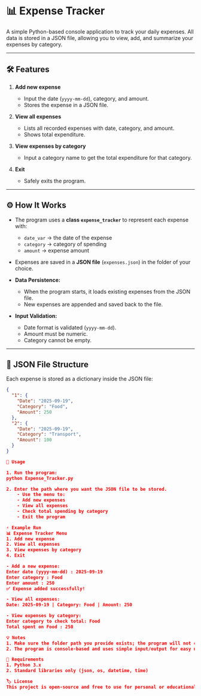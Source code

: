 # 📊 Expense Tracker

A simple Python-based console application to track your daily expenses. All data is stored in a JSON file, allowing you to view, add, and summarize your expenses by category.

---

## 🛠 Features

1. **Add new expense**
   - Input the date (`yyyy-mm-dd`), category, and amount.
   - Stores the expense in a JSON file.

2. **View all expenses**
   - Lists all recorded expenses with date, category, and amount.
   - Shows total expenditure.

3. **View expenses by category**
   - Input a category name to get the total expenditure for that category.

4. **Exit**
   - Safely exits the program.

---

## ⚙️ How It Works

- The program uses a **class `expense_tracker`** to represent each expense with:
  - `date_var` → the date of the expense
  - `category` → category of spending
  - `amount` → expense amount

- Expenses are saved in a **JSON file** (`expenses.json`) in the folder of your choice.  

- **Data Persistence:**  
  - When the program starts, it loads existing expenses from the JSON file.
  - New expenses are appended and saved back to the file.

- **Input Validation:**  
  - Date format is validated (`yyyy-mm-dd`).
  - Amount must be numeric.
  - Category cannot be empty.

---

## 📂 JSON File Structure

Each expense is stored as a dictionary inside the JSON file:

```json
{
  "1": {
    "Date": "2025-09-19",
    "Category": "Food",
    "Amount": 250
  },
  "2": {
    "Date": "2025-09-19",
    "Category": "Transport",
    "Amount": 100
  }
}

📝 Usage

1. Run the program:
python Expense_Tracker.py

2. Enter the path where you want the JSON file to be stored.
    - Use the menu to:
    - Add new expenses
    - View all expenses
    - Check total spending by category
    - Exit the program

⚡ Example Run
📊 Expense Tracker Menu
1. Add new expense
2. View all expenses
3. View expenses by category
4. Exit

- Add a new expense:
Enter date (yyyy-mm-dd) : 2025-09-19
Enter category : Food
Enter amount : 250
✅ Expense added successfully!

- View all expenses:
Date: 2025-09-19 | Category: Food | Amount: 250

- View expenses by category:
Enter category to check total: Food
Total spent on Food : 250

💡 Notes
1. Make sure the folder path you provide exists; the program will not create new folders.
2. The program is console-based and uses simple input/output for easy usage.

📌 Requirements
1. Python 3.x
2. Standard libraries only (json, os, datetime, time)

🏷 License
This project is open-source and free to use for personal or educational purposes.